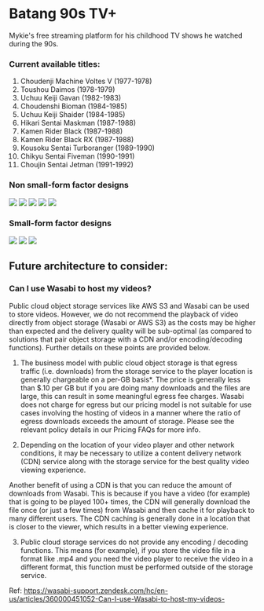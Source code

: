 # Batang 90s TV+

Mykie's free streaming platform for his childhood TV shows he watched during the 90s.

### Current available titles:
1. Choudenji Machine Voltes V (1977-1978)
2. Toushou Daimos (1978-1979)
3. Uchuu Keiji Gavan (1982-1983)
4. Choudenshi Bioman (1984-1985)
5. Uchuu Keiji Shaider (1984-1985)
6. Hikari Sentai Maskman (1987-1988)
7. Kamen Rider Black (1987-1988)
8. Kamen Rider Black RX (1987-1988)
9. Kousoku Sentai Turboranger (1989-1990)
10. Chikyu Sentai Fiveman (1990-1991)
11. Choujin Sentai Jetman (1991-1992)

### Non small-form factor designs
![](./specs/homepage-non-sff-01.jpg)
![](./specs/show-non-sff-01.jpg)
![](./specs/show-non-sff-02.jpg)
![](./specs/show-non-sff-03.jpg)
![](./specs/episode-non-sff-01.jpg)

### Small-form factor designs
![](./specs/homepage-sff-01.png)
![](./specs/show-sff-01.png)
![](./specs/episode-sff-01.png)

## Future architecture to consider:
### Can I use Wasabi to host my videos?
Public cloud object storage services like AWS S3 and Wasabi can be used to store videos.  However, we do not recommend the playback of video directly from object storage (Wasabi or AWS S3) as the costs may be higher than expected and the delivery quality will be sub-optimal (as compared to solutions that pair object storage with a CDN and/or encoding/decoding functions).  Further details on these points are provided below.

1.  The business model with public cloud object storage is that egress traffic (i.e. downloads) from the storage service to the player location is generally chargeable on a per-GB basis*.  The price is generally less than $.10 per GB but if you are doing many downloads and the files are large, this can result in some meaningful egress fee charges.   Wasabi does not charge for egress but our pricing model is not suitable for use cases involving the hosting of videos in a manner where the ratio of egress downloads exceeds the amount of storage.   Please see the relevant policy details in our Pricing FAQs for more info.

2.  Depending on the location of your video player and other network conditions, it may be necessary to utilize a content delivery network (CDN) service along with the storage service for the best quality video viewing experience.

Another benefit of using a CDN is that you can reduce the amount of downloads from Wasabi. This is because if you have a video (for example) that is going to be played 100+ times, the CDN will generally download the file once (or just a few times) from Wasabi and then cache it for playback to many different users.  The CDN caching is generally done in a location that is closer to the viewer, which results in a better viewing experience.

3. Public cloud storage services do not provide any encoding / decoding functions.    This means (for example), if you store the video file in a format like .mp4 and you need the video player to receive the video in a different format, this function must be performed outside of the storage service.

Ref: https://wasabi-support.zendesk.com/hc/en-us/articles/360000451052-Can-I-use-Wasabi-to-host-my-videos-